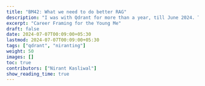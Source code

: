 ```yaml
---
title: "BM42: What we need to do better RAG"
description: "I was with Qdrant for more than a year, till June 2024. There are some things I think we need to do better as a search and relevant community."
excerpt: "Career Framing for the Young Me"
draft: false
date: 2024-07-07T00:09:00+05:30
lastmod: 2024-07-07T00:09:00+05:30
tags: ["qdrant", "niranting"]
weight: 50
images: []
toc: true
contributors: ["Nirant Kasliwal"]
show_reading_time: true
---
```


